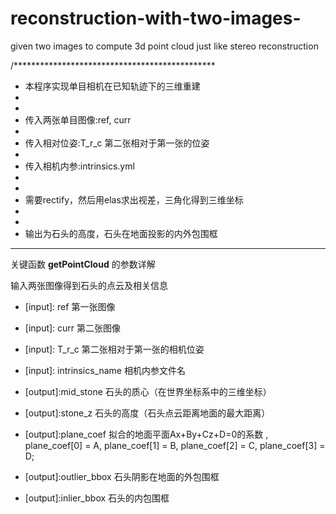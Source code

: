 # reconstruction-with-two-images-
given two images to compute 3d point cloud just like stereo reconstruction

/**********************************************
* 本程序实现单目相机在已知轨迹下的三维重建
*
*
* 传入两张单目图像:ref, curr
*
* 传入相对位姿:T_r_c 第二张相对于第一张的位姿
*
* 传入相机内参:intrinsics.yml
*
*
* 需要rectify，然后用elas求出视差，三角化得到三维坐标
*
*
* 输出为石头的高度，石头在地面投影的内外包围框

***

关键函数 **getPointCloud** 的参数详解

输入两张图像得到石头的点云及相关信息

* [input]: ref					第一张图像

* [input]: curr				第二张图像

* [input]: T_r_c				第二张相对于第一张的相机位姿

* [input]: intrinsics_name		相机内参文件名

* [output]:mid_stone			石头的质心（在世界坐标系中的三维坐标）

* [output]:stone_z				石头的高度（石头点云距离地面的最大距离）

* [output]:plane_coef			拟合的地面平面Ax+By+Cz+D=0的系数 , plane_coef[0] = A, plane_coef[1] = B, plane_coef[2] = C, plane_coef[3] = D;

* [output]:outlier_bbox		石头阴影在地面的外包围框

* [output]:inlier_bbox			石头的内包围框
